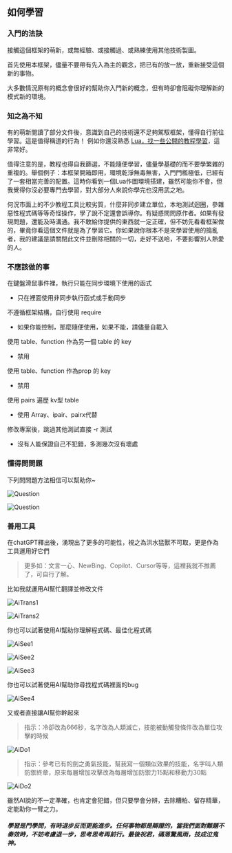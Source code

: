 ## 如何學習

### 入門的法訣

接觸這個框架的萌新，或無經驗、或接觸過、或熟練使用其他技術製圖。

首先使用本框架，儘量不要帶有先入為主的觀念，把已有的放一放，重新接受這個新的事物。

大多數情況原有的概念會很好的幫助你入門新的概念，但有時卻會阻礙你理解新的模式新的環境。

### 知之為不知

有的萌新閱讀了部分文件後，意識到自己的技術還不足夠駕馭框架，懂得自行前往學習。這是值得稱道的行為！ 例如你還沒熟悉 [Lua，找一些公開的教程學習](https://www.runoob.com/lua/lua-tutorial.html)，這非常好。

值得注意的是，教程也得自我篩選，不能隨便學習，儘量學基礎的而不要學繁雜的重複的。舉個例子：本框架開箱即用，環境乾淨無毒無害，入門門檻極低，已經有了一套相當完善的配置。這時你看到一個Lua作圖環境搭建，雖然可能你不會，但我覺得你沒必要專門去學習，對大部分人來說你學完也沒用武之地。

何況市面上的不少教程工具比較劣質，什麼非同步建立單位，本地測試迴圈，參雜惡性程式碼等等奇怪操作，學了說不定還會誤導你。有疑惑問問原作者。如果有發現問題，還能及時溝通。我不敢給你提供的東西就一定正確，但不妨先看看框架做的，畢竟你看這個文件就是為了學習它。你如果說你根本不是來學習使用的搗亂者，我的建議是請關閉此文件並刪除相關的一切，走好不送哈，不要影響別人熱愛的人。

### 不應該做的事

在鍵盤滑鼠事件裡，執行只能在同步環境下使用的函式

* 只在裡面使用非同步執行函式或手動同步

不遵循框架結構，自行使用 require

* 如果你能控制，那麼隨便使用，如果不能，請儘量自載入

使用 table、function 作為另一個 table 的 key

* 禁用

使用 table、function 作為prop 的 key

* 禁用

使用 pairs 遍歷 kv型 table

* 使用 Array、ipair、pairx代替

修改專案後，跳過其他測試直接 -r 測試

* 沒有人能保證自己不犯錯，多測幾次沒有壞處

### 懂得問問題

下列問問題方法相信可以幫助你~

![Question](https://gitlab.com/h-document/lik/-/raw/main/assets/question1.png)

![Question](https://gitlab.com/h-document/lik/-/raw/main/assets/question2.png)

### 善用工具

在chatGPT釋出後，湧現出了更多的可能性，視之為洪水猛獸不可取，更是作為工具運用好它們

> 更多如：文言一心、NewBing、Copilot、Cursor等等，這裡我就不推薦了，可自行了解。

比如我就運用AI幫忙翻譯並修改文件

![AiTrans1](https://gitlab.com/h-document/lik/-/raw/main/assets/aiTrans1.png)

![AiTrans2](https://gitlab.com/h-document/lik/-/raw/main/assets/aiTrans2.png)

你也可以試著使用AI幫助你理解程式碼、最佳化程式碼

![AiSee1](https://gitlab.com/h-document/lik/-/raw/main/assets/aiSee1.png)

![AiSee2](https://gitlab.com/h-document/lik/-/raw/main/assets/aiSee2.png)

![AiSee3](https://gitlab.com/h-document/lik/-/raw/main/assets/aiSee3.png)

你也可以試著使用AI幫助你尋找程式碼裡面的bug

![AiSee4](https://gitlab.com/h-document/lik/-/raw/main/assets/aiSee4.png)

又或者直接讓AI幫你幹起來

> 指示：冷卻改為666秒，名字改為人類滅亡，技能被動觸發條件改為單位攻擊的時候

![AiDo1](https://gitlab.com/h-document/lik/-/raw/main/assets/aiDo1.png)

> 指示：參考已有的劍之勇氣技能，幫我寫一個類似效果的技能，名字叫人類防禦終章，原來每層增加攻擊改為每層增加防禦力15點和移動力30點

![AiDo2](https://gitlab.com/h-document/lik/-/raw/main/assets/aiDo2.png)

雖然AI說的不一定準確，也肯定會犯錯，但只要學會分辨，去除糟粕、留存精華，定能助你一臂之力。

##### 學習是門學問，有時退步反而更能進步。任何事物都是辯證的，當我們面對難題不奏效時，不妨考慮退一步，思考思考再前行。最後祝君，碼落驚風雨，技成泣鬼神。
